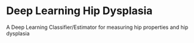 # Deep Learning Hip Dysplasia

A Deep Learning Classifier/Estimator for measuring hip properties and hip dysplasia